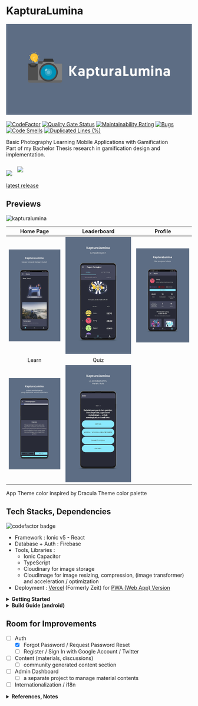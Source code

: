 # KapturaLumina
![KapturaLumina](previews/banner.jpg)

[![CodeFactor](https://www.codefactor.io/repository/github/sozonome/kapturalumina/badge)](https://www.codefactor.io/repository/github/sozonome/kapturalumina)
[![Quality Gate Status](https://sonarcloud.io/api/project_badges/measure?project=sozonome_kapturalumina&metric=alert_status)](https://sonarcloud.io/dashboard?id=sozonome_kapturalumina) [![Maintainability Rating](https://sonarcloud.io/api/project_badges/measure?project=sozonome_kapturalumina&metric=sqale_rating)](https://sonarcloud.io/dashboard?id=sozonome_kapturalumina) [![Bugs](https://sonarcloud.io/api/project_badges/measure?project=sozonome_kapturalumina&metric=bugs)](https://sonarcloud.io/dashboard?id=sozonome_kapturalumina) [![Code Smells](https://sonarcloud.io/api/project_badges/measure?project=sozonome_kapturalumina&metric=code_smells)](https://sonarcloud.io/dashboard?id=sozonome_kapturalumina) [![Duplicated Lines (%)](https://sonarcloud.io/api/project_badges/measure?project=sozonome_kapturalumina&metric=duplicated_lines_density)](https://sonarcloud.io/dashboard?id=sozonome_kapturalumina)

Basic Photography Learning Mobile Applications with Gamification <br/>
Part of my Bachelor Thesis research in gamification design and implementation.

[<img src="https://play.google.com/intl/en_us/badges/static/images/badges/en_badge_web_generic.png" width="200"/>](https://play.google.com/store/apps/details?id=dev.sznm.kapturalumina) [<img src="https://user-images.githubusercontent.com/9122190/28998409-c5bf7362-7a00-11e7-9b63-db56694522e7.png" width="188" style="padding:10px"/>](https://kapturalumina.sznm.dev)

[latest release](https://github.com/sozonome/kapturalumina/releases/latest)

## Previews

![kapturalumina](https://socialify.git.ci/sozonome/kapturalumina/image?description=1&font=Inter&pattern=Overlapping%20Hexagons&stargazers=1&theme=Dark)

Home Page | Leaderboard | Profile
:-------------------------:|:-------------------------:|:-------------------------:
![01](previews/01.jpg) | ![02](previews/02.jpg) | ![03](previews/03.jpg)
Learn | Quiz | 
![04](previews/04.jpg) | ![05](previews/05.jpg) | 

App Theme color inspired by Dracula Theme color palette

## Tech Stacks, Dependencies
![codefactor badge](https://www.codefactor.io/repository/github/sozonome/kapturalumina/badge?style=for-the-badge)
* Framework : Ionic v5 - React
* Database + Auth : Firebase
* Tools, Libraries : 
  - Ionic Capacitor
  - TypeScript
  - Cloudinary for image storage
  - CloudImage for image resizing, compression, (image transformer) and acceleration / optimization
* Deployment : [Vercel](https://vercel.com) (Formerly Zeit) for [PWA (Web App) Version](https://kapturalumina.sznm.dev)

<details>
  <summary><strong>Getting Started</strong></summary>
 
  ## SettingUptheFirebase
  In order for the application to run, you will need to connect it to Firebase Auth and Database. 
  
  1. Create a firebase project
  2. Go to project settings, add a web app to acquire the API key
  3. Go to Authentication -> Sign In Method -> Enable Email/Password
  4. Go to Database -> pick Realtime Database -> import [this sample database file](sample-database.json)

  ## Getting Started
  1. [Download](https://nodejs.org) and install node.js
  2. Install ionic CLI : 
    `npm install -g ionic`
  3. Clone this repo
    `git clone https://github.com/sozonome/kapturalumina.git`
  4. Run `npm i` or `yarn` from project root
  5. Run `npx cap sync android` to synchronize capacitor deps / native bridges
  6. Run `ionic s`
</details>

<details>
  <summary><strong>Build Guide (android)</strong></summary>

  **Make sure** you have installed Android Studio

  ## General Build Guide
  * `npm run build-release-android` or `npm run build-clean-release-android`

  ## Build to APK Guide
  1. `npm run build-release-android`,
  2. `npm run debug-android`, wait until Android Studio Open and finish setting up Gradle etc
  3. Clean Project + Rebuild Project if needed
  4. Go to Build > Generate Signed Bundle / APK 
  5. Put in the password of the KeyStore
  6. Done
</details>

## Room for Improvements
- [ ] Auth
  - [x] Forgot Password / Request Password Reset
  - [ ] Register / Sign In with Google Account / Twitter
- [ ] Content (materials, discussions)
  - [ ] community generated content section
- [ ] Admin Dashboard
  - [ ] a separate project to manage material contents
- [ ] Internationalization / i18n

<details>
  <summary><strong>References, Notes</strong></summary>

  ## References
  ##### Some references and problems I encounter during development and I think will be helpful for my next projects
  - [Ionic](https://ionicframework.com/)
    - [Ionic Docs](https://ionicframework.com/docs/react) 
    - [Ionic + React + Firebase Tutorial](https://www.youtube.com/playlist?list=PLYxzS__5yYQlhvyLXSKhv4oAvl06MInSE)
    - [Change Font](https://commentedcoding.com/how-to-create-a-settings-page-with-customizable-font-family-in-ionic-5-steps/)
    - [Theming](https://ionicframework.com/docs/theming/themes)
    - [Colors - Color Generator](https://ionicframework.com/docs/theming/colors)
    - Hardware Back Button Android Problem
      - [Hardware Back Button Android Problem - Android](https://ionicframework.com/docs/developing/hardware-back-button)
      - [Hardware Back Button Android Problem - Android](https://forum.ionicframework.com/t/react-handle-hardware-back-button/183566/3)
        <pre><code>setupConfig({
          swipeBackEnabled: false,
          hardwareBackButton: false, //android
        });</code></pre>
      - [React Config](https://ionicframework.com/docs/react/config)
        - [Capacitor App API - Add listener back button](https://capacitor.ionicframework.com/docs/apis/app/)
        - [App Minimize](https://ionicframework.com/docs/native/app-minimize)
  - [Environment Variables](https://www.youtube.com/watch?v=17UVejOw3zA)
  - [Firebase](https://firebase.google.com/)
    - [React Auth with Firebase and Hooks](https://www.youtube.com/watch?v=unr4s3jd9qA)
    - [Manage Users](https://firebase.google.com/docs/auth/web/manage-users)
    - [Realtime Database Read and Write](https://firebase.google.com/docs/database/web/read-and-write)
    - [Send Password Reset Email](https://firebase.google.com/docs/auth/web/manage-users#send_a_password_reset_email)
  - [Persistent Login](https://www.youtube.com/watch?v=2Oz-OLB8FQQ)
  - [Capacitor](https://capacitor.ionicframework.com/docs/)
  - [Android App Version Number](https://www.freakyjolly.com/change-version-number-of-app-in-android-studio/#.XtM01TPiuHs)
  - [TypeScript - Utility Types](https://www.typescriptlang.org/docs/handbook/utility-types.html)
  - [Android Build Keystore](https://developer.android.com/studio/publish/app-signing?hl=id#secure-shared-keystore)
</details>

